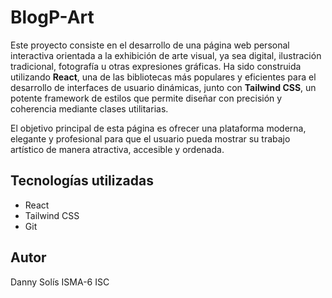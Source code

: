 # BlogP-Art

Este proyecto consiste en el desarrollo de una página web personal interactiva orientada a la exhibición de arte visual, ya sea digital, ilustración tradicional, fotografía u otras expresiones gráficas. Ha sido construida utilizando **React**, una de las bibliotecas más populares y eficientes para el desarrollo de interfaces de usuario dinámicas, junto con **Tailwind CSS**, un potente framework de estilos que permite diseñar con precisión y coherencia mediante clases utilitarias.

El objetivo principal de esta página es ofrecer una plataforma moderna, elegante y profesional para que el usuario pueda mostrar su trabajo artístico de manera atractiva, accesible y ordenada.

## Tecnologías utilizadas

- React
- Tailwind CSS
- Git

## Autor

Danny Solís ISMA-6 ISC
